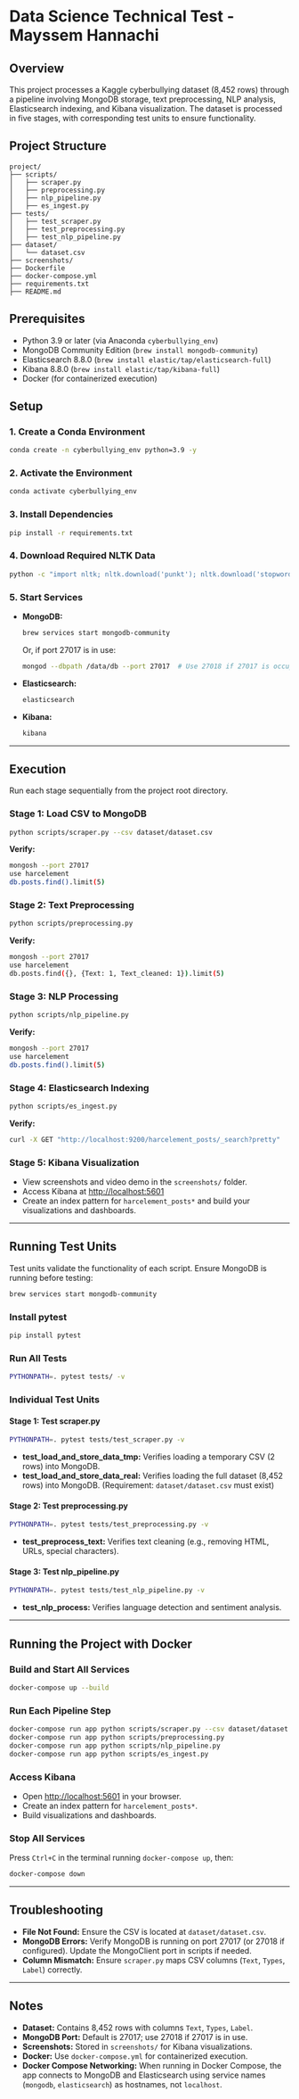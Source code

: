 # Data Science Technical Test - Mayssem Hannachi

## Overview
This project processes a Kaggle cyberbullying dataset (8,452 rows) through a pipeline involving MongoDB storage, text preprocessing, NLP analysis, Elasticsearch indexing, and Kibana visualization. The dataset is processed in five stages, with corresponding test units to ensure functionality.

## Project Structure
```
project/
├── scripts/
│   ├── scraper.py
│   ├── preprocessing.py
│   ├── nlp_pipeline.py
│   ├── es_ingest.py
├── tests/
│   ├── test_scraper.py
│   ├── test_preprocessing.py
│   ├── test_nlp_pipeline.py
├── dataset/
│   └── dataset.csv
├── screenshots/
├── Dockerfile
├── docker-compose.yml
├── requirements.txt
├── README.md
```

## Prerequisites
- Python 3.9 or later (via Anaconda `cyberbullying_env`)
- MongoDB Community Edition (`brew install mongodb-community`)
- Elasticsearch 8.8.0 (`brew install elastic/tap/elasticsearch-full`)
- Kibana 8.8.0 (`brew install elastic/tap/kibana-full`)
- Docker (for containerized execution)

## Setup

### 1. Create a Conda Environment
```bash
conda create -n cyberbullying_env python=3.9 -y
```

### 2. Activate the Environment
```bash
conda activate cyberbullying_env
```

### 3. Install Dependencies
```bash
pip install -r requirements.txt
```

### 4. Download Required NLTK Data
```bash
python -c "import nltk; nltk.download('punkt'); nltk.download('stopwords'); nltk.download('wordnet')"
```

### 5. Start Services
- **MongoDB:**
  ```bash
  brew services start mongodb-community
  ```
  Or, if port 27017 is in use:
  ```bash
  mongod --dbpath /data/db --port 27017  # Use 27018 if 27017 is occupied
  ```
- **Elasticsearch:**
  ```bash
  elasticsearch
  ```
- **Kibana:**
  ```bash
  kibana
  ```

---

## Execution
Run each stage sequentially from the project root directory.

### Stage 1: Load CSV to MongoDB
```bash
python scripts/scraper.py --csv dataset/dataset.csv
```
**Verify:**
```bash
mongosh --port 27017
use harcelement
db.posts.find().limit(5)
```

### Stage 2: Text Preprocessing
```bash
python scripts/preprocessing.py
```
**Verify:**
```bash
mongosh --port 27017
use harcelement
db.posts.find({}, {Text: 1, Text_cleaned: 1}).limit(5)
```

### Stage 3: NLP Processing
```bash
python scripts/nlp_pipeline.py
```
**Verify:**
```bash
mongosh --port 27017
use harcelement
db.posts.find().limit(5)
```

### Stage 4: Elasticsearch Indexing
```bash
python scripts/es_ingest.py
```
**Verify:**
```bash
curl -X GET "http://localhost:9200/harcelement_posts/_search?pretty"
```

### Stage 5: Kibana Visualization
- View screenshots and video demo in the `screenshots/` folder.
- Access Kibana at [http://localhost:5601](http://localhost:5601)
- Create an index pattern for `harcelement_posts*` and build your visualizations and dashboards.

---

## Running Test Units
Test units validate the functionality of each script. Ensure MongoDB is running before testing:
```bash
brew services start mongodb-community
```

### Install pytest
```bash
pip install pytest
```

### Run All Tests
```bash
PYTHONPATH=. pytest tests/ -v
```

### Individual Test Units

#### Stage 1: Test scraper.py
```bash
PYTHONPATH=. pytest tests/test_scraper.py -v
```
- **test_load_and_store_data_tmp:** Verifies loading a temporary CSV (2 rows) into MongoDB.
- **test_load_and_store_data_real:** Verifies loading the full dataset (8,452 rows) into MongoDB. (Requirement: `dataset/dataset.csv` must exist)

#### Stage 2: Test preprocessing.py
```bash
PYTHONPATH=. pytest tests/test_preprocessing.py -v
```
- **test_preprocess_text:** Verifies text cleaning (e.g., removing HTML, URLs, special characters).

#### Stage 3: Test nlp_pipeline.py
```bash
PYTHONPATH=. pytest tests/test_nlp_pipeline.py -v
```
- **test_nlp_process:** Verifies language detection and sentiment analysis.

---

## Running the Project with Docker

### Build and Start All Services
```bash
docker-compose up --build
```

### Run Each Pipeline Step
```bash
docker-compose run app python scripts/scraper.py --csv dataset/dataset.csv
docker-compose run app python scripts/preprocessing.py
docker-compose run app python scripts/nlp_pipeline.py
docker-compose run app python scripts/es_ingest.py
```

### Access Kibana
- Open [http://localhost:5601](http://localhost:5601) in your browser.
- Create an index pattern for `harcelement_posts*`.
- Build visualizations and dashboards.

### Stop All Services
Press `Ctrl+C` in the terminal running `docker-compose up`, then:
```bash
docker-compose down
```

---

## Troubleshooting
- **File Not Found:** Ensure the CSV is located at `dataset/dataset.csv`.
- **MongoDB Errors:** Verify MongoDB is running on port 27017 (or 27018 if configured). Update the MongoClient port in scripts if needed.
- **Column Mismatch:** Ensure `scraper.py` maps CSV columns (`Text`, `Types`, `Label`) correctly.

---

## Notes
- **Dataset:** Contains 8,452 rows with columns `Text`, `Types`, `Label`.
- **MongoDB Port:** Default is 27017; use 27018 if 27017 is in use.
- **Screenshots:** Stored in `screenshots/` for Kibana visualizations.
- **Docker:** Use `docker-compose.yml` for containerized execution.
- **Docker Compose Networking:** When running in Docker Compose, the app connects to MongoDB and Elasticsearch using service names (`mongodb`, `elasticsearch`) as hostnames, not `localhost`.
